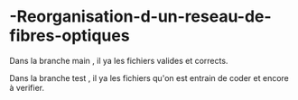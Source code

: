 # -Reorganisation-d-un-reseau-de-fibres-optiques
Dans la branche main , il ya les fichiers valides et corrects.

Dans la branche test , il ya les fichiers qu'on est entrain de coder et encore à verifier.
